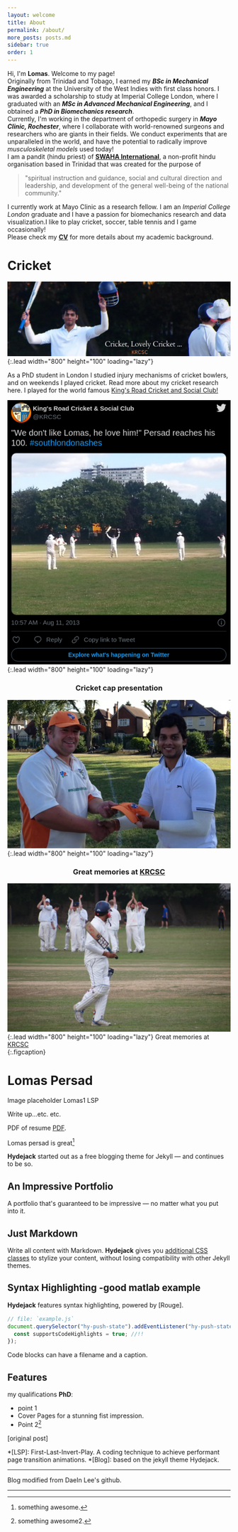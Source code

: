 ```yaml
---
layout: welcome
title: About
permalink: /about/
more_posts: posts.md
sidebar: true
order: 1
---
```


Hi, I'm **Lomas**. Welcome to my page!<br>
Originally from Trinidad and Tobago, I earned my ***BSc in Mechanical Engineering*** at the University of the West Indies with first class honors. I was awarded a scholarship to study at Imperial College London,  where I graduated  with  an ***MSc in Advanced Mechanical Engineering***, and I obtained a ***PhD in Biomechanics research***.<br>
Currently,  I'm  working  in the department of orthopedic surgery  in ***Mayo Clinic, Rochester***, where I collaborate with world-renowned surgeons and researchers who are giants in their fields. We conduct experiments that are unparalleled in the world, and have the potential to radically improve *musculoskeletal models* used today! <br>
I am a pandit (hindu priest) of [**SWAHA International**](https://www.swahainternational.org/about/), a non-profit hindu organisation based in Trinidad that was created for the purpose of

> "spiritual instruction and guidance, social and cultural direction and
> leadership, and development of the general well-being of the national
> community."

I currently work at Mayo Clinic as a research fellow. I am an *Imperial College London* graduate  and I have a passion for biomechanics research and data visualization.I like to play cricket, soccer, table tennis and I game occasionally!<br>
Please check my **[CV]** for more details about my academic background.




# Cricket

![Full-width image](/assets/img/about/banner.png){:.lead width="800" height="100" loading="lazy"}



As a PhD student in London I studied injury mechanisms of cricket bowlers, and on weekends I played cricket. Read more about my cricket research here.
I played for the world famous [King's Road Cricket and Social Club!](https://www.krcsc.co.uk/)


![Full-width image](/assets/img/about/lp1.png){:.lead width="800" height="100" loading="lazy"}



### <center> Cricket cap presentation </center>
 ![placeholder](/assets/img/about/lomascap.webp){:.lead width="800" height="100" loading="lazy"}
### <center>  Great memories at    <a href="https://www.krcsc.co.uk/first-day-lomas-clapped-pitch-hitting-96-kings-road-attck-rips-badgers/" style="text-align:center">KRCSC</a></center>  
 ![placeholder](/assets/img/about/clap.webp){:.lead width="800" height="100" loading="lazy"}
Great memories at [KRCSC](https://www.krcsc.co.uk/first-day-lomas-clapped-pitch-hitting-96-kings-road-attck-rips-badgers/)   
{:.figcaption}


<!--- ![placeholder](/assets/img/about/lomascap.webp)  -->

<!--- ![placeholder](/assets/img/about/clap.webp)-->


<!--- [w3m Screenshot](/assets/img/projects/lp1.png) -->

# Lomas Persad

Image placeholder
Lomas1
LSP

Write up...etc. etc.


PDF of resume
[PDF](https://hydejack.com/assets/Resume.pdf).

Lomas persad is great[^1]

**Hydejack** started out as a free blogging theme for Jekyll — and continues to be so.


## An Impressive Portfolio
A portfolio that's guaranteed to be impressive — no matter what you put into it.




## Just Markdown
Write all content with Markdown. __Hydejack__ gives you [additional CSS classes](docs/writing.md) to stylize your content, without losing compatibility with other Jekyll themes.


## Syntax Highlighting -good matlab example
**Hydejack** features syntax highlighting, powered by [Rouge].

```js
// file: `example.js`
document.querySelector("hy-push-state").addEventListener("hy-push-state-load", () => {
  const supportsCodeHighlights = true; //!!
});
```

Code blocks can have a filename and a caption.



## Features

my qualifications **PhD**:

* point 1
* Cover Pages for a stunning fist impression.
*  Point 2[^2]

[original post]



<!--author-->

<!--Links-->



[^1]: something awesome.
[^2]: something awesome2.

*[LSP]: First-Last-Invert-Play. A coding technique to achieve performant page transition animations.
*[Blog]: based on the jekyll theme Hydejack.

***

Blog modified from DaeIn Lee's github.<br>


***

[Lomas1]: https://lomaspersad.github.io/
[KRCSC]:https://www.krcsc.co.uk/first-day-lomas-clapped-pitch-hitting-96-kings-road-attck-rips-badgers/
[game]: https://steamcommunity.com/profiles/76561198048234604
[CV]: /resume/
